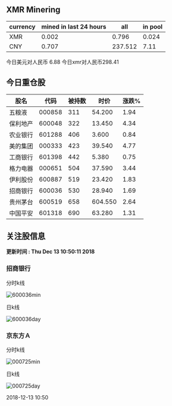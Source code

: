 ## XMR Minering

|currency|mined in last 24 hours|all|in pool|
|---|---|---|---|
|XMR|0.002|0.796|0.024|
|CNY|0.707|237.512|7.11|

今日美元对人民币 6.88	今日xmr对人民币298.41


## 今日重仓股 

|股名|代码|被持数|时价|涨跌%|
|---|---|---|---|---|
|五粮液|000858|311|54.200|1.94|
|保利地产|600048|322|13.450|4.34|
|农业银行|601288|406|3.600|0.84|
|美的集团|000333|423|39.540|4.77|
|工商银行|601398|442|5.380|0.75|
|格力电器|000651|504|37.590|3.44|
|伊利股份|600887|519|23.420|1.83|
|招商银行|600036|530|28.940|1.69|
|贵州茅台|600519|658|604.550|2.64|
|中国平安|601318|690|63.280|1.31|

## 关注股信息
**更新时间 : Thu Dec 13 10:50:11 2018**
### 招商银行 
分时k线

![600036min](http://image.sinajs.cn/newchart/min/n/sh600036.gif)

日k线

![600036day](http://image.sinajs.cn/newchart/daily/n/sh600036.gif)

### 京东方Ａ 
分时k线

![000725min](http://image.sinajs.cn/newchart/min/n/sz000725.gif)

日k线

![000725day](http://image.sinajs.cn/newchart/daily/n/sz000725.gif)

2018-12-13 10:50